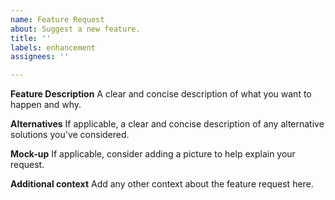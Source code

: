 ```yaml
---
name: Feature Request
about: Suggest a new feature.
title: ''
labels: enhancement
assignees: ''

---
```


**Feature Description**
A clear and concise description of what you want to happen and why.

**Alternatives**
If applicable, a clear and concise description of any alternative solutions you've considered.

**Mock-up**
If applicable, consider adding a picture to help explain your request.

**Additional context**
Add any other context about the feature request here.
